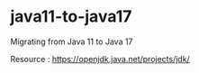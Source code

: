 # java11-to-java17
Migrating from Java 11 to Java 17

Resource : https://openjdk.java.net/projects/jdk/
